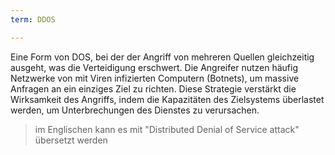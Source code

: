 ```yaml
---
term: DDOS

---
```

Eine Form von DOS, bei der der Angriff von mehreren Quellen gleichzeitig ausgeht, was die Verteidigung erschwert. Die Angreifer nutzen häufig Netzwerke von mit Viren infizierten Computern (Botnets), um massive Anfragen an ein einziges Ziel zu richten. Diese Strategie verstärkt die Wirksamkeit des Angriffs, indem die Kapazitäten des Zielsystems überlastet werden, um Unterbrechungen des Dienstes zu verursachen.

> im Englischen kann es mit "Distributed Denial of Service attack" übersetzt werden